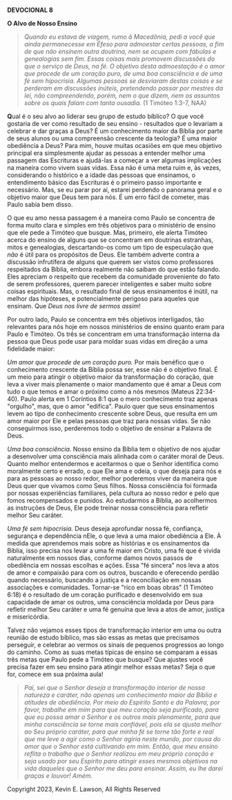 **DEVOCIONAL 8**

**O Alvo de Nosso Ensino**

> *Quando eu estava de viagem, rumo à Macedônia, pedi a você que ainda
> permanecesse em Éfeso para admoestar certas pessoas, a fim de que não
> ensinem outra doutrina, nem se ocupem com fábulas e genealogias sem
> fim. Essas coisas mais promovem discussões do que o serviço de Deus,
> na fé. O objetivo desta admoestação é o amor que procede de um coração
> puro, de uma boa consciência e de uma fé sem hipocrisia. Algumas
> pessoas se desviaram destas coisas e se perderam em discussões
> inúteis, pretendendo passar por mestres da lei, não compreendendo,
> porém, nem o que dizem, nem os assuntos sobre os quais falam com tanta
> ousadia.* (1 Timóteo 1:3-7, NAA)

**Q**ual é o seu alvo ao liderar seu grupo de estudo bíblico? O que você
gostaria de ver como resultado de seu ensino - resultados que o levariam
a celebrar e dar graças a Deus? É um conhecimento maior da Bíblia por
parte de seus alunos ou uma compreensão crescente da teologia? É uma
maior obediência a Deus? Para mim, houve muitas ocasiões em que meu
objetivo principal era simplesmente ajudar as pessoas a entender melhor
uma passagem das Escrituras e ajudá-las a começar a ver algumas
implicações na maneira como vivem suas vidas. Essa não é uma meta ruim
e, às vezes, considerando o histórico e a idade das pessoas que
ensinamos, o entendimento básico das Escrituras é o primeiro passo
importante e necessário. Mas, se eu parar por aí, estarei perdendo o
panorama geral e o objetivo maior que Deus tem para nós. É um erro fácil
de cometer, mas Paulo sabia bem disso.

O que eu amo nessa passagem é a maneira como Paulo se concentra de forma
muito clara e simples em três objetivos para o ministério de ensino que
ele pede a Timóteo que busque. Mas, primeiro, ele alerta Timóteo acerca
do ensino de alguns que se concentram em doutrinas estranhas, mitos e
genealogias, descartando-os como um tipo de especulação que *não* é útil
para os propósitos de Deus. Ele também adverte contra a discussão
infrutífera de alguns que querem ser vistos como professores respeitados
da Bíblia, embora realmente não saibam do que estão falando. Eles
apreciam o respeito que recebem da comunidade proveniente do fato de
serem professores, querem parecer inteligentes e saber muito sobre
coisas espirituais. Mas, o resultado final de seus ensinamentos é
inútil, na melhor das hipóteses, e potencialmente perigoso para aqueles
que ensinam. Que *Deus nos livre de sermos assim*!

Por outro lado, Paulo se concentra em três objetivos interligados, tão
relevantes para nós hoje em nossos ministérios de ensino quanto eram
para Paulo e Timóteo. Os três se concentram em uma transformação interna
da pessoa que Deus pode usar para moldar suas vidas em direção a uma
fidelidade maior:

*Um amor que procede de um coração puro.* Por mais benéfico que o
conhecimento crescente da Bíblia possa ser, esse não é o objetivo final.
É um meio para atingir o objetivo maior da transformação do coração, que
leva a viver mais plenamente o maior mandamento que é amar a Deus com
tudo o que temos e amar o próximo como a nós mesmos (Mateus 22:34-40).
Paulo alerta em 1 Coríntios 8:1 que o mero conhecimento traz apenas
"orgulho", mas, que o amor "edifica". Paulo quer que seus ensinamentos
levem ao tipo de conhecimento crescente sobre Deus, que resulta em um
amor maior por Ele e pelas pessoas que traz para nossas vidas. Se não
conseguirmos isso, perderemos todo o objetivo de ensinar a Palavra de
Deus.

*Uma boa consciência.* Nosso ensino da Bíblia tem o objetivo de nos
ajudar a desenvolver uma consciência mais alinhada com o caráter moral
de Deus. Quanto melhor entendermos e aceitarmos o que o Senhor
identifica como moralmente certo e errado, o que Ele ama e odeia, o que
deseja para nós e para as pessoas ao nosso redor, melhor poderemos viver
da maneira que Deus quer que vivamos como Seus filhos. Nossa consciência
foi formada por nossas experiências familiares, pela cultura ao nosso
redor e pelo que fomos recompensados e punidos. Ao estudarmos a Bíblia,
ao acolhermos as instruções de Deus, Ele pode treinar nossa consciência
para refletir melhor Seu caráter.

*Uma fé sem hipocrisia.* Deus deseja aprofundar nossa fé, confiança,
segurança e dependência nEle, o que leva a uma maior obediência a Ele. À
medida que aprendemos mais sobre as histórias e os ensinamentos da
Bíblia, isso precisa nos levar a uma fé maior em Cristo, uma fé que é
vivida naturalmente em nossos dias, conforme damos novos passos de
obediência em nossas escolhas e ações. Essa "fé sincera" nos leva a atos
de amor e compaixão para com os outros, buscando e oferecendo perdão
quando necessário, buscando a justiça e a reconciliação em nossas
associações e comunidades. Tornar-se "rico em boas obras" (1 Timóteo
6:18) é o resultado de um coração purificado e desenvolvido em sua
capacidade de amar os outros, uma consciência moldada por Deus para
refletir melhor Seu caráter e uma fé genuína que leva a atos de amor,
justiça e misericórdia.

Talvez não vejamos esses tipos de transformação interior em uma ou outra
reunião de estudo bíblico, mas são essas as metas que precisamos
perseguir, e celebrar ao vermos os sinais de pequenos progressos ao
longo do caminho. Como as suas metas típicas de ensino se comparam a
essas três metas que Paulo pede a Timóteo que busque? Que ajustes você
precisa fazer em seu ensino para atingir melhor essas metas? Seja o que
for, comece em sua próxima aula!

> *Pai, sei que o Senhor deseja a transformação interior de nossa
> natureza e caráter, não apenas um conhecimento maior da Bíblia e
> atitudes de obediência. Por meio do Espírito Santo e da Palavra, por
> favor, trabalhe em mim para que meu coração seja purificado, para que
> eu possa amar o Senhor e os outros mais plenamente, para que minha
> consciência se torne mais confiável, pois ela se ajusta melhor ao Seu
> próprio caráter, para que minha fé se torne tão forte e real que me
> leve a agir como o Senhor agiria neste mundo, por causa do amor que o
> Senhor está cultivando em mim. Então, que meu ensino reflita o
> trabalho que o Senhor realizou em meu próprio coração e seja usado por
> seu Espírito para atingir esses mesmos objetivos na vida daqueles que
> o Senhor me deu para ensinar. Assim, eu lhe darei graças e louvor!
> Amém.*

Copyright 2023, Kevin E. Lawson, All Rights Reserved
